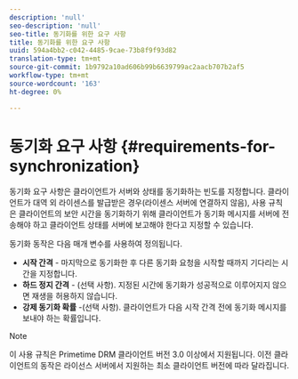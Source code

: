 ```yaml
---
description: 'null'
seo-description: 'null'
seo-title: 동기화를 위한 요구 사항
title: 동기화를 위한 요구 사항
uuid: 594a4bb2-c042-4485-9cae-73b8f9f93d82
translation-type: tm+mt
source-git-commit: 1b9792a10ad606b99b6639799ac2aacb707b2af5
workflow-type: tm+mt
source-wordcount: '163'
ht-degree: 0%

---
```



# 동기화 요구 사항 {#requirements-for-synchronization}

동기화 요구 사항은 클라이언트가 서버와 상태를 동기화하는 빈도를 지정합니다. 클라이언트가 대역 외 라이센스를 발급받은 경우(라이센스 서버에 연결하지 않음), 사용 규칙은 클라이언트의 보안 시간을 동기화하기 위해 클라이언트가 동기화 메시지를 서버에 전송해야 하고 클라이언트 상태를 서버에 보고해야 한다고 지정할 수 있습니다.

동기화 동작은 다음 매개 변수를 사용하여 정의됩니다.

* **시작 간격**  - 마지막으로 동기화한 후 다른 동기화 요청을 시작할 때까지 기다리는 시간을 지정합니다.
* **하드 정지 간격**  - (선택 사항). 지정된 시간에 동기화가 성공적으로 이루어지지 않으면 재생을 허용하지 않습니다.
* **강제 동기화 확률** -(선택 사항). 클라이언트가 다음 시작 간격 전에 동기화 메시지를 보내야 하는 확률입니다.

>[!NOTE]
>
>이 사용 규칙은 Primetime DRM 클라이언트 버전 3.0 이상에서 지원됩니다. 이전 클라이언트의 동작은 라이선스 서버에서 지원하는 최소 클라이언트 버전에 따라 달라집니다.

